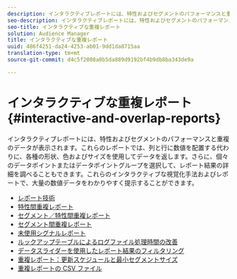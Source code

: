 ```yaml
---
description: インタラクティブレポートには、特性およびセグメントのパフォーマンスと重複のデータが表示されます。これらのレポートでは、列と行に数値を配置する代わりに、各種の形状、色およびサイズを使用してデータを返します。さらに、個々のデータポイントまたはデータポイントグループを選択して、レポート結果の詳細を調べることもできます。これらのインタラクティブな視覚化手法およびレポートで、大量の数値データをわかりやすく提示することができます。
seo-description: インタラクティブレポートには、特性およびセグメントのパフォーマンスと重複のデータが表示されます。これらのレポートでは、列と行に数値を配置する代わりに、各種の形状、色およびサイズを使用してデータを返します。さらに、個々のデータポイントまたはデータポイントグループを選択して、レポート結果の詳細を調べることもできます。これらのインタラクティブな視覚化手法およびレポートで、大量の数値データをわかりやすく提示することができます。
seo-title: インタラクティブな重複レポート
solution: Audience Manager
title: インタラクティブな重複レポート
uuid: 486f4251-da24-4253-ab01-9dd1da8715aa
translation-type: tm+mt
source-git-commit: d4c5f2008a0b5da889d9192bf4b9db8ba343de9a

---
```



# インタラクティブな重複レポート{#interactive-and-overlap-reports}

インタラクティブレポートには、特性およびセグメントのパフォーマンスと重複のデータが表示されます。これらのレポートでは、列と行に数値を配置する代わりに、各種の形状、色およびサイズを使用してデータを返します。さらに、個々のデータポイントまたはデータポイントグループを選択して、レポート結果の詳細を調べることもできます。これらのインタラクティブな視覚化手法およびレポートで、大量の数値データをわかりやすく提示することができます。

+ [レポート技術](interactive-report-technology.md)
+ [特性間重複レポート](trait-trait-overlap-report.md)
+ [セグメント／特性間重複レポート](segment-trait-overlap-report.md)
+ [セグメント間重複レポート](segment-segment-overlap-report.md)
+ [未使用シグナルレポート](unused-signals.md)
+ [ルックアップテーブルによるログファイル処理時間の改善](lookup-tables.md)
+ [データスライダーを使用したレポート結果のフィルタリング](data-sliders.md)
+ [重複レポート：更新スケジュールと最小セグメントサイズ](overlap-minimum-segment-size.md)
+ [重複レポートの CSV ファイル](overlap-csv-files.md)

<!-- 

c_dynamic_reports.xml

 -->
